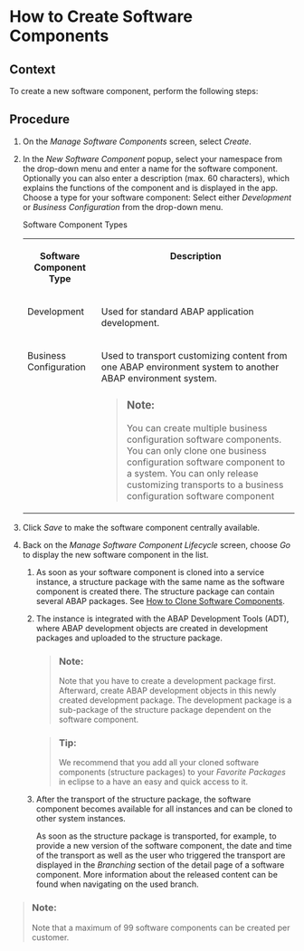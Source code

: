 <!-- loio67e2f2e1fbcf48a4801bad004133e0a7 -->

# How to Create Software Components



<a name="loio67e2f2e1fbcf48a4801bad004133e0a7__section_w21_qmk_m3b"/>

## Context

To create a new software component, perform the following steps:



<a name="loio67e2f2e1fbcf48a4801bad004133e0a7__section_x4n_jdc_p2b"/>

## Procedure

1.  On the *Manage Software Components* screen, select *Create*.
2.  In the *New Software Component* popup, select your namespace from the drop-down menu and enter a name for the software component. Optionally you can also enter a description \(max. 60 characters\), which explains the functions of the component and is displayed in the app. Choose a type for your software component: Select either *Development* or *Business Configuration* from the drop-down menu.

    <a name="loio67e2f2e1fbcf48a4801bad004133e0a7__table_ob4_r41_qjb"/>Software Component Types


    <table>
    <tr>
    <th valign="top">

    Software Component Type


    
    </th>
    <th valign="top">

    Description


    
    </th>
    </tr>
    <tr>
    <td valign="top">

    Development


    
    </td>
    <td valign="top">

    Used for standard ABAP application development.


    
    </td>
    </tr>
    <tr>
    <td valign="top">

    Business Configuration


    
    </td>
    <td valign="top">

    Used to transport customizing content from one ABAP environment system to another ABAP environment system.

    > ### Note:  
    > You can create multiple business configuration software components. You can only clone one business configuration software component to a system. You can only release customizing transports to a business configuration software component


    
    </td>
    </tr>
    </table>
    
3.  Click *Save* to make the software component centrally available.

4.  Back on the *Manage Software Component Lifecycle* screen, choose *Go* to display the new software component in the list.

    1.  As soon as your software component is cloned into a service instance, a structure package with the same name as the software component is created there. The structure package can contain several ABAP packages. See [How to Clone Software Components](how-to-clone-software-components-18564c5.md).

    2.  The instance is integrated with the ABAP Development Tools \(ADT\), where ABAP development objects are created in development packages and uploaded to the structure package.

        > ### Note:  
        > Note that you have to create a development package first. Afterward, create ABAP development objects in this newly created development package. The development package is a sub-package of the structure package dependent on the software component.

        > ### Tip:  
        > We recommend that you add all your cloned software components \(structure packages\) to your *Favorite Packages* in eclipse to a have an easy and quick access to it.

    3.  After the transport of the structure package, the software component becomes available for all instances and can be cloned to other system instances.

        As soon as the structure package is transported, for example, to provide a new version of the software component, the date and time of the transport as well as the user who triggered the transport are displayed in the *Branching* section of the detail page of a software component. More information about the released content can be found when navigating on the used branch.



> ### Note:  
> Note that a maximum of 99 software components can be created per customer.

